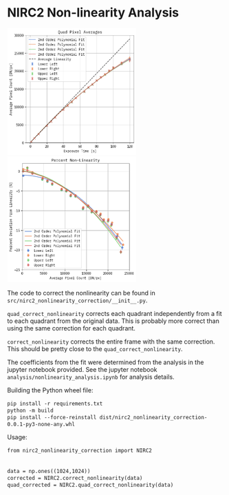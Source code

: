 # NIRC2 Non-linearity Analysis

<div>
<img src="analysis/quad_pixel_averages.png" alt="quad pixel averages" width="300"/>
<img src="analysis/quad_percent_nonlinearity.png" alt="quad percent nonlinearity" width="300"/>
</div>

The code to correct the nonlinearity can be found in `src/nirc2_nonlinearity_correction/__init__.py`.

`quad_correct_nonlinearity` corrects each quadrant independently from a fit to each quadrant from the original data. This is probably more correct than using the same correction for each quadrant.

`correct_nonlinearity` corrects the entire frame with the same correction. This should be pretty close to the `quad_correct_nonlinearity`.

The coefficients from the fit were determined from the analysis in the jupyter notebook provided. See the jupyter notebook `analysis/nonlinearity_analysis.ipynb` for analysis details.

Building the Python wheel file:

```
pip install -r requirements.txt
python -m build
pip install --force-reinstall dist/nirc2_nonlinearity_correction-0.0.1-py3-none-any.whl
```

Usage:

```
from nirc2_nonlinearity_correction import NIRC2


data = np.ones((1024,1024))
corrected = NIRC2.correct_nonlinearity(data)
quad_corrected = NIRC2.quad_correct_nonlinearity(data)
```

